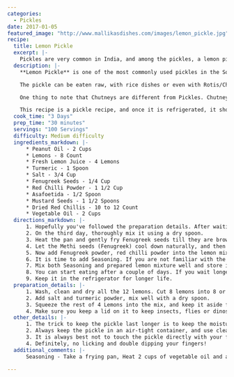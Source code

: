 ```yaml
--- 
categories: 
  - Pickles
date: 2017-01-05
featured_image: "http://www.mallikasdishes.com/images/lemon_pickle.jpg"
recipe:
  title: Lemon Pickle
  excerpt: |-
    Pickles are very common in India, and among the pickles, a lemon pickle is unique because of the sourness combined with spiciness. If you are into that sort of thing, you are in for a treat!
  description: |-
    **Lemon Pickle** is one of the most commonly used pickles in the South Indian household. It is relatively inexpensive to make it, and will last very long time as long it is handled with care.

    The pickle can be eaten raw, with rice dishes or even with Rotis/Chapathis. You can make it super hot/spicy or less spicy. **It is not a quick dish to make, as with many pickles, it is a multi-day effort**. 

    One thing to note that Chutneys are different from Pickles. Chutneys don't last very long, and are meant to be eaten fresh and if you refrigerate them, you may be able to eat them for a few days. Whereas the pickles last for a very long time. In fact, for some pickles, the longer they are stored, the better they taste. 

    This recipe is a pickle recipe, and once it is refrigerated, it should last for 6 to 12 months, and lemon pickle tastes WAY better when it gets old.
  cook_time: "3 Days"
  prep_time: "30 minutes"
  servings: "100 Servings"
  difficulty: Medium difficulty
  ingredients_markdown: |-
      * Peanut Oil - 2 Cups
      * Lemons - 8 Count
      * Fresh Lemon Juice - 4 Lemons
      * Turmeric - 1 Spoon
      * Salt - 3/4 Cup
      * Fenugreek Seeds - 1/4 Cup
      * Red Chilli Powder - 1 1/2 Cup
      * Asafoetida - 1/2 Spoon
      * Mustard Seeds - 1 1/2 Spoons
      * Dried Red Chillis - 10 to 12 Count
      * Vegetable Oil - 2 Cups
  directions_markdown: |-
      1. Hopefully you've followed the preparation details. After waiting for a couple days...
      2. On the third day, thoroughly mix it using a dry spoon.
      3. Heat the pan and gently fry Fenugreek seeds till they are brown in color.
      4. Let the Methi seeds (Fenugreek) cool down naturally, and then crush them into a fine powder.
      5. Now add Fenugreek powder, red chilli powder into the lemon mixture, and thoroughly mix them together. You will see the juices flowing. 
      6. It is time to add Seasoning. If you are not familiar with the Seasoning, read information under additional comments section below.
      7. Mix both Seasoning and prepared lemon mixture well and store in a dry container.
      8. You can start eating after a couple of days. If you wait longer, the lemon pieces will be soft and will not have that sour taste.
      9. Keep it in the refrigerator for longer life.
  preparation_details: |-
      1. Wash, clean and dry all the 12 lemons. Cut 8 lemons into 8 or 9 small pieces and remove seeds. Keep the remaining 4 lemons for juice.
      2. Add salt and turmeric powder, mix well with a dry spoon.
      3. Squeeze the rest of 4 Lemons into the mix, and keep it aside for 2 full days or 48 hours - whichever comes first.
      4. Make sure you keep a lid on it to keep insects, flies or dinosaurs away.
  other_details: |-
      1. The trick to keep the pickle last longer is to keep the moisture away. **DO NOT** use wet spoons, unclean spoons, or leave the lid open in a high humid/moist environment.
      2. Always keep the pickle in an air-tight container, and use clean utensils when serving.
      3. It is always best not to touch the pickle directly with your fingers inside the jar.
      4. Definitely, no licking and double dipping your fingers!
  additional_comments: |-
      Seasoning - Take a frying pan, Heat 2 cups of vegetable oil and add 1 1/2 spoons of mustard seeds, 10 or 12 dried red chillies and 1/2 spoon Asafoetida (Hing). Let the mustard seeds splutter and remove the flame and let it cool.

---
```

